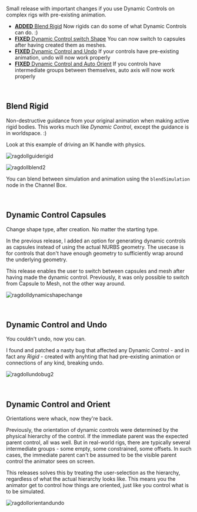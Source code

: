 Small release with important changes if you use Dynamic Controls on complex rigs with pre-existing animation.

- [**ADDED** Blend Rigid](#blend-rigid) Now rigids can do some of what Dynamic Controls can do. :)
- [**FIXED** Dynamic Control switch Shape](#dynamic-control-capsules) You can now switch to capsules after having created them as meshes.
- [**FIXED** Dynamic Control and Undo](#dynamic-control-and-undo) If your controls have pre-existing animation, undo will now work properly
- [**FIXED** Dynamic Control and Auto Orient](#dynamic-control-and-orient) If you controls have intermediate groups between themselves, auto axis will now work properly

<br>

## Blend Rigid

Non-destructive guidance from your original animation when making active rigid bodies. This works much like *Dynamic Control*, except the guidance is in worldspace. :)

Look at this example of driving an IK handle with physics.

![ragdollguiderigid](https://user-images.githubusercontent.com/2152766/101453898-f9a85b00-3927-11eb-83ed-dfd49331d850.gif)

![ragdollblend2](https://user-images.githubusercontent.com/2152766/101289774-6cb1b480-37f6-11eb-8fc7-b9e7e373ce3d.gif)

You can blend between simulation and animation using the `blendSimulation` node in the Channel Box.

<br>

## Dynamic Control Capsules

Change shape type, after creation. No matter the starting type.

In the previous release, I added an option for generating dynamic controls as capsules instead of using the actual NURBS geometry. The usecase is for controls that don't have enough geometry to sufficiently wrap around the underlying geometry.

This release enables the user to switch between capsules and mesh after having made the dynamic control. Previously, it was only possible to switch from Capsule to Mesh, not the other way around.

![ragdolldynamicshapechange](https://user-images.githubusercontent.com/2152766/101290043-eac28b00-37f7-11eb-84a4-10ca044e8637.gif)

<br>

## Dynamic Control and Undo

You couldn't undo, now you can.

I found and patched a nasty bug that affected any Dynamic Control - and in fact any *Rigid* - created with anyhting that had pre-existing animation or connections of any kind, breaking undo.

![ragdollundobug2](https://user-images.githubusercontent.com/2152766/101244387-2d07a180-36fe-11eb-9edd-ddbf0c808a44.gif)

<br>

## Dynamic Control and Orient

Orientations were whack, now they're back.

Previously, the orientation of dynamic controls were determined by the physical hierarchy of the control. If the immediate parent was the expected parent control, all was well. But in real-world rigs, there are typically several intermediate groups - some empty, some constrained, some offsets. In such cases, the immediate parent can't be assumed to be the visible parent control the animator sees on screen.

This releases solves this by treating the user-selection as the hierarchy, regardless of what the actual hierarchy looks like. This means you the animator get to control how things are oriented, just like you control what is to be simulated.

![ragdollorientandundo](https://user-images.githubusercontent.com/2152766/101290015-c666ae80-37f7-11eb-810d-8bbf5f024812.gif)
